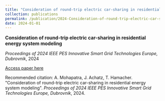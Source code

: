 ```yaml
---
title: "Consideration of round-trip electric car-sharing in residential energy system modeling"
collection: publications
permalink: /publication/2024-Consideration-of-round-trip-electric-car-sharing-i
date: 2024-01-01
---
```

<p style="font-size: 1.1em; margin-bottom: 0.5em;"><b>Consideration of round-trip electric car-sharing in residential energy system modeling</b></p>
<p style="margin-bottom: 0.5em;"><em>Proceedings of 2024 IEEE PES Innovative Smart Grid Technologies Europe, Dubrovnik</em>, 2024</p>
<p style="margin-bottom: 0.5em;"><a href="https://doi.org/10.1109/ISGTEUROPE62998.2024.10863594" target="_blank">Access paper here</a></p>
<p>Recommended citation: A. Mohapatra, J. Achatz, T. Hamacher. "Consideration of round-trip electric car-sharing in residential energy system modeling". <em>Proceedings of 2024 IEEE PES Innovative Smart Grid Technologies Europe, Dubrovnik</em>, 2024.</p>